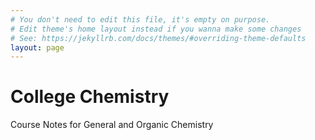 ```yaml
---
# You don't need to edit this file, it's empty on purpose.
# Edit theme's home layout instead if you wanna make some changes
# See: https://jekyllrb.com/docs/themes/#overriding-theme-defaults
layout: page
---
```



<h1>College Chemistry</h1>

<div class="grid-x grid-margin-x">
<p>Course Notes for General and Organic Chemistry</p>

</div>
